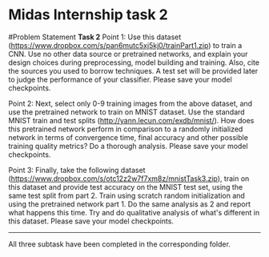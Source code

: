 # Midas Internship task 2
 
 
#Problem Statement
**Task 2**
Point 1: Use this dataset (https://www.dropbox.com/s/pan6mutc5xj5kj0/trainPart1.zip) to train a CNN. Use no other data source or pretrained networks, and explain your design choices during preprocessing, model building and training. Also, cite the sources you used to borrow techniques. A test set will be provided later to judge the performance of your classifier. Please save your model checkpoints.

Point 2: Next, select only 0-9 training images from the above dataset, and use the pretrained network to train on MNIST dataset. Use the standard MNIST train and test splits (http://yann.lecun.com/exdb/mnist/). How does this pretrained network perform in comparison to a randomly initialized network in terms of convergence time, final accuracy and other possible training quality metrics? Do a thorough analysis. Please save your model checkpoints.

Point 3: Finally, take the following dataset (https://www.dropbox.com/s/otc12z2w7f7xm8z/mnistTask3.zip), train on this dataset and provide test accuracy on the MNIST test set, using the same test split from part 2. Train using scratch random initialization and using the pretrained network part 1. Do the same analysis as 2 and report what happens this time. Try and do qualitative analysis of what's different in this dataset. Please save your model checkpoints.

_____________________________________________
All three subtask have been completed in the corresponding folder.
